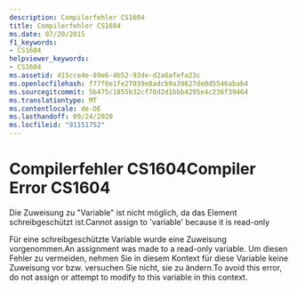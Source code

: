 ```yaml
---
description: Compilerfehler CS1604
title: Compilerfehler CS1604
ms.date: 07/20/2015
f1_keywords:
- CS1604
helpviewer_keywords:
- CS1604
ms.assetid: 415cce4e-89e6-4b52-93de-d2a6afefa23c
ms.openlocfilehash: f77f0e1fe27039e8adcb9a39627de0d5546abab4
ms.sourcegitcommit: 5b475c1855b32cf78d2d1bbb4295e4c236f39464
ms.translationtype: MT
ms.contentlocale: de-DE
ms.lasthandoff: 09/24/2020
ms.locfileid: "91151752"
---
```

# <a name="compiler-error-cs1604"></a><span data-ttu-id="5f5a1-103">Compilerfehler CS1604</span><span class="sxs-lookup"><span data-stu-id="5f5a1-103">Compiler Error CS1604</span></span>

<span data-ttu-id="5f5a1-104">Die Zuweisung zu "Variable" ist nicht möglich, da das Element schreibgeschützt ist.</span><span class="sxs-lookup"><span data-stu-id="5f5a1-104">Cannot assign to 'variable' because it is read-only</span></span>  
  
 <span data-ttu-id="5f5a1-105">Für eine schreibgeschützte Variable wurde eine Zuweisung vorgenommen.</span><span class="sxs-lookup"><span data-stu-id="5f5a1-105">An assignment was made to a read-only variable.</span></span> <span data-ttu-id="5f5a1-106">Um diesen Fehler zu vermeiden, nehmen Sie in diesem Kontext für diese Variable keine Zuweisung vor bzw. versuchen Sie nicht, sie zu ändern.</span><span class="sxs-lookup"><span data-stu-id="5f5a1-106">To avoid this error, do not assign or attempt to modify  to this variable in this context.</span></span>
